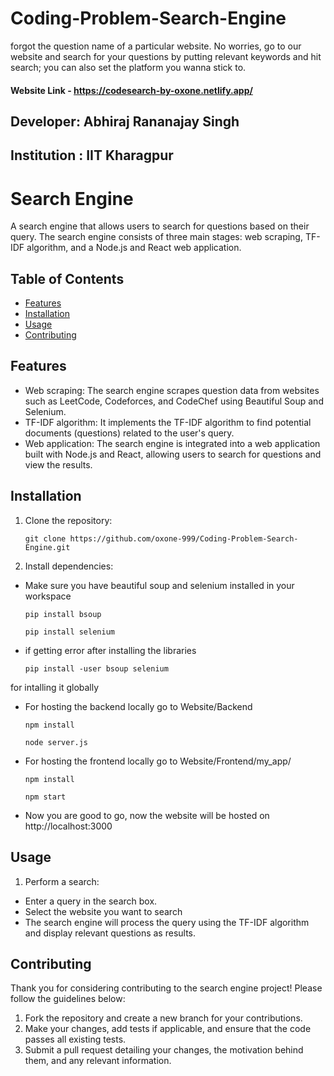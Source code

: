 # Coding-Problem-Search-Engine
forgot the question name of a particular website. No worries, go to our website and search for your questions by putting relevant keywords and hit search; you can also set the platform you wanna stick to.

#### Website Link - https://codesearch-by-oxone.netlify.app/

## Developer: Abhiraj Rananajay Singh
## Institution : IIT Kharagpur

# Search Engine

A search engine that allows users to search for questions based on their query. The search engine consists of three main stages: web scraping, TF-IDF algorithm, and a Node.js and React web application.

## Table of Contents

- [Features](#features)
- [Installation](#installation)
- [Usage](#usage)
- [Contributing](#contributing)

## Features

- Web scraping: The search engine scrapes question data from websites such as LeetCode, Codeforces, and CodeChef using Beautiful Soup and Selenium.
- TF-IDF algorithm: It implements the TF-IDF algorithm to find potential documents (questions) related to the user's query.
- Web application: The search engine is integrated into a web application built with Node.js and React, allowing users to search for questions and view the results.

## Installation

1. Clone the repository:

   ```shell
   git clone https://github.com/oxone-999/Coding-Problem-Search-Engine.git

2. Install dependencies:

- Make sure you have beautiful soup and selenium installed in your workspace

  ```shell
  pip install bsoup
  ```
  ```shell
  pip install selenium

- if getting error after installing the libraries

  ```shell
  pip install -user bsoup selenium
  ```
for intalling it globally

- For hosting the backend locally go to Website/Backend

  ```shell
  npm install
  ```

  ```shell
  node server.js
  ```
- For hosting the frontend locally go to Website/Frontend/my_app/

  ```shell
  npm install
  ```
  ```shell
  npm start
  ```
- Now you are good to go, now the website will be hosted on http://localhost:3000

## Usage

1. Perform a search:

- Enter a query in the search box.
-  Select the website you want to search
- The search engine will process the query using the TF-IDF algorithm and display relevant questions as results.

## Contributing

Thank you for considering contributing to the search engine project! Please follow the guidelines below:

1. Fork the repository and create a new branch for your contributions.
2. Make your changes, add tests if applicable, and ensure that the code passes all existing tests.
3. Submit a pull request detailing your changes, the motivation behind them, and any relevant information.
